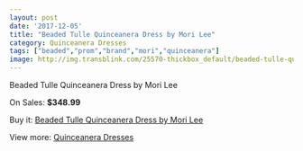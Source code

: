 ```yaml
---
layout: post
date: '2017-12-05'
title: "Beaded Tulle Quinceanera Dress by Mori Lee"
category: Quinceanera Dresses
tags: ["beaded","prom","brand","mori","quinceanera"]
image: http://img.transblink.com/25570-thickbox_default/beaded-tulle-quinceanera-dress-by-mori-lee.jpg
---
```

Beaded Tulle Quinceanera Dress by Mori Lee

On Sales: **$348.99**
<a href="https://www.transblink.com/en/quinceanera-dresses/8062-beaded-tulle-quinceanera-dress-by-mori-lee.html"><amp-img layout="responsive" width="600" height="600" src="//img.transblink.com/25570-thickbox_default/beaded-tulle-quinceanera-dress-by-mori-lee.jpg" alt="Beaded Tulle Quinceanera Dress by Mori Lee 0" /></a>
<a href="https://www.transblink.com/en/quinceanera-dresses/8062-beaded-tulle-quinceanera-dress-by-mori-lee.html"><amp-img layout="responsive" width="600" height="600" src="//img.transblink.com/25571-thickbox_default/beaded-tulle-quinceanera-dress-by-mori-lee.jpg" alt="Beaded Tulle Quinceanera Dress by Mori Lee 1" /></a>

Buy it: [Beaded Tulle Quinceanera Dress by Mori Lee](https://www.transblink.com/en/quinceanera-dresses/8062-beaded-tulle-quinceanera-dress-by-mori-lee.html "Beaded Tulle Quinceanera Dress by Mori Lee")

View more: [Quinceanera Dresses](https://www.transblink.com/en/11-quinceanera-dresses "Quinceanera Dresses")